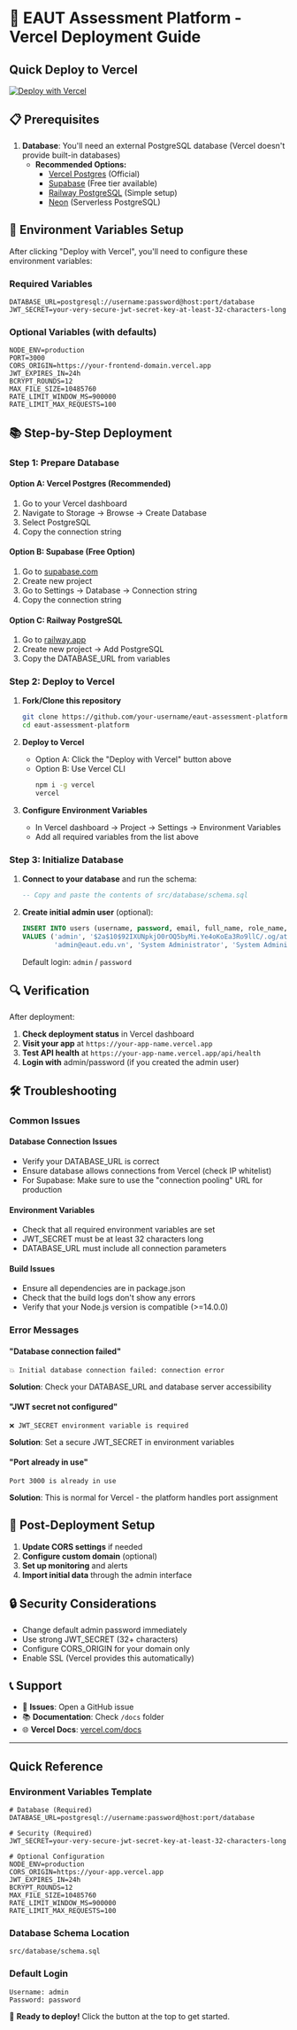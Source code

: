 # 🚀 EAUT Assessment Platform - Vercel Deployment Guide

## Quick Deploy to Vercel

[![Deploy with Vercel](https://vercel.com/button)](https://vercel.com/new/clone?repository-url=https://github.com/your-username/eaut-assessment-platform)

## 📋 Prerequisites

1. **Database**: You'll need an external PostgreSQL database (Vercel doesn't provide built-in databases)
   - **Recommended Options:**
     - [Vercel Postgres](https://vercel.com/docs/storage/vercel-postgres) (Official)
     - [Supabase](https://supabase.com/) (Free tier available)
     - [Railway PostgreSQL](https://railway.app/) (Simple setup)
     - [Neon](https://neon.tech/) (Serverless PostgreSQL)

## 🔧 Environment Variables Setup

After clicking "Deploy with Vercel", you'll need to configure these environment variables:

### Required Variables
```env
DATABASE_URL=postgresql://username:password@host:port/database
JWT_SECRET=your-very-secure-jwt-secret-key-at-least-32-characters-long
```

### Optional Variables (with defaults)
```env
NODE_ENV=production
PORT=3000
CORS_ORIGIN=https://your-frontend-domain.vercel.app
JWT_EXPIRES_IN=24h
BCRYPT_ROUNDS=12
MAX_FILE_SIZE=10485760
RATE_LIMIT_WINDOW_MS=900000
RATE_LIMIT_MAX_REQUESTS=100
```

## 📚 Step-by-Step Deployment

### Step 1: Prepare Database

#### Option A: Vercel Postgres (Recommended)
1. Go to your Vercel dashboard
2. Navigate to Storage → Browse → Create Database
3. Select PostgreSQL
4. Copy the connection string

#### Option B: Supabase (Free Option)
1. Go to [supabase.com](https://supabase.com)
2. Create new project
3. Go to Settings → Database → Connection string
4. Copy the connection string

#### Option C: Railway PostgreSQL
1. Go to [railway.app](https://railway.app)
2. Create new project → Add PostgreSQL
3. Copy the DATABASE_URL from variables

### Step 2: Deploy to Vercel

1. **Fork/Clone this repository**
   ```bash
   git clone https://github.com/your-username/eaut-assessment-platform
   cd eaut-assessment-platform
   ```

2. **Deploy to Vercel**
   - Option A: Click the "Deploy with Vercel" button above
   - Option B: Use Vercel CLI
     ```bash
     npm i -g vercel
     vercel
     ```

3. **Configure Environment Variables**
   - In Vercel dashboard → Project → Settings → Environment Variables
   - Add all required variables from the list above

### Step 3: Initialize Database

1. **Connect to your database** and run the schema:
   ```sql
   -- Copy and paste the contents of src/database/schema.sql
   ```

2. **Create initial admin user** (optional):
   ```sql
   INSERT INTO users (username, password, email, full_name, role_name, department_id) 
   VALUES ('admin', '$2a$10$92IXUNpkjO0rOQ5byMi.Ye4oKoEa3Ro9llC/.og/at2.uheWG/igi', 
           'admin@eaut.edu.vn', 'System Administrator', 'System Administrator', 1);
   ```
   Default login: `admin` / `password`

## 🔍 Verification

After deployment:

1. **Check deployment status** in Vercel dashboard
2. **Visit your app** at `https://your-app-name.vercel.app`
3. **Test API health** at `https://your-app-name.vercel.app/api/health`
4. **Login with** admin/password (if you created the admin user)

## 🛠️ Troubleshooting

### Common Issues

#### Database Connection Issues
- Verify your DATABASE_URL is correct
- Ensure database allows connections from Vercel (check IP whitelist)
- For Supabase: Make sure to use the "connection pooling" URL for production

#### Environment Variables
- Check that all required environment variables are set
- JWT_SECRET must be at least 32 characters long
- DATABASE_URL must include all connection parameters

#### Build Issues
- Ensure all dependencies are in package.json
- Check that the build logs don't show any errors
- Verify that your Node.js version is compatible (>=14.0.0)

### Error Messages

#### "Database connection failed"
```
💥 Initial database connection failed: connection error
```
**Solution**: Check your DATABASE_URL and database server accessibility

#### "JWT secret not configured"
```
❌ JWT_SECRET environment variable is required
```
**Solution**: Set a secure JWT_SECRET in environment variables

#### "Port already in use"
```
Port 3000 is already in use
```
**Solution**: This is normal for Vercel - the platform handles port assignment

## 📱 Post-Deployment Setup

1. **Update CORS settings** if needed
2. **Configure custom domain** (optional)
3. **Set up monitoring** and alerts
4. **Import initial data** through the admin interface

## 🔒 Security Considerations

- Change default admin password immediately
- Use strong JWT_SECRET (32+ characters)
- Configure CORS_ORIGIN for your domain only
- Enable SSL (Vercel provides this automatically)

## 📞 Support

- 📧 **Issues**: Open a GitHub issue
- 📚 **Documentation**: Check `/docs` folder
- 🌐 **Vercel Docs**: [vercel.com/docs](https://vercel.com/docs)

---

## Quick Reference

### Environment Variables Template
```env
# Database (Required)
DATABASE_URL=postgresql://username:password@host:port/database

# Security (Required)  
JWT_SECRET=your-very-secure-jwt-secret-key-at-least-32-characters-long

# Optional Configuration
NODE_ENV=production
CORS_ORIGIN=https://your-app.vercel.app
JWT_EXPIRES_IN=24h
BCRYPT_ROUNDS=12
MAX_FILE_SIZE=10485760
RATE_LIMIT_WINDOW_MS=900000
RATE_LIMIT_MAX_REQUESTS=100
```

### Database Schema Location
```
src/database/schema.sql
```

### Default Login
```
Username: admin
Password: password
```

🎉 **Ready to deploy!** Click the button at the top to get started.
